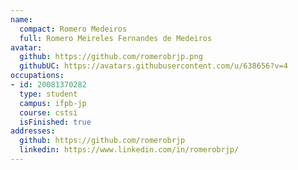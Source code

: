 ```yaml
---
name:
  compact: Romero Medeiros
  full: Romero Meireles Fernandes de Medeiros
avatar:
  github: https://github.com/romerobrjp.png
  githubUC: https://avatars.githubusercontent.com/u/638656?v=4
occupations:
- id: 20081370282
  type: student
  campus: ifpb-jp
  course: cstsi
  isFinished: true
addresses:
  github: https://github.com/romerobrjp
  linkedin: https://www.linkedin.com/in/romerobrjp/
---
```

